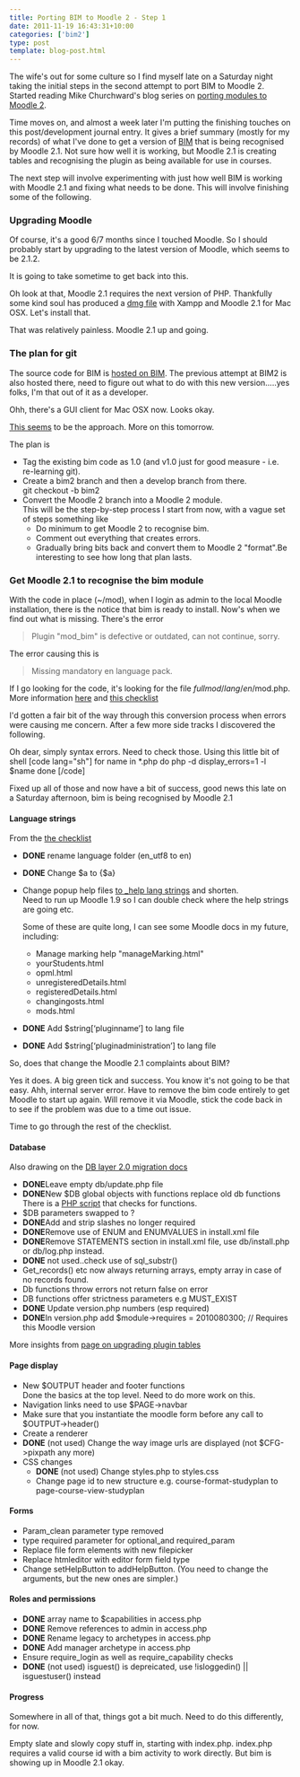 ```yaml
---
title: Porting BIM to Moodle 2 - Step 1
date: 2011-11-19 16:43:31+10:00
categories: ['bim2']
type: post
template: blog-post.html
---
```

The wife's out for some culture so I find myself late on a Saturday night taking the initial steps in the second attempt to port BIM to Moodle 2. Started reading Mike Churchward's blog series on [porting modules to Moodle 2](http://tandl.churchward.ca/2011/10/converting-m19-plug-ins-to-m2.html).

Time moves on, and almost a week later I'm putting the finishing touches on this post/development journal entry. It gives a brief summary (mostly for my records) of what I've done to get a version of [BIM](/blog2/research/bam-blog-aggregation-management/) that is being recognised by Moodle 2.1. Not sure how well it is working, but Moodle 2.1 is creating tables and recognising the plugin as being available for use in courses.

The next step will involve experimenting with just how well BIM is working with Moodle 2.1 and fixing what needs to be done. This will involve finishing some of the following.

### Upgrading Moodle

Of course, it's a good 6/7 months since I touched Moodle. So I should probably start by upgrading to the latest version of Moodle, which seems to be 2.1.2.

It is going to take sometime to get back into this.

Oh look at that, Moodle 2.1 requires the next version of PHP. Thankfully some kind soul has produced a [dmg file](http://download.moodle.org/macosx/) with Xampp and Moodle 2.1 for Mac OSX. Let's install that.

That was relatively painless. Moodle 2.1 up and going.

### The plan for git

The source code for BIM is [hosted on BIM](https://github.com/djplaner/BIM/). The previous attempt at BIM2 is also hosted there, need to figure out what to do with this new version.....yes folks, I'm that out of it as a developer.

Ohh, there's a GUI client for Mac OSX now. Looks okay.

[This seems](http://nvie.com/posts/a-successful-git-branching-model/) to be the approach. More on this tomorrow.

The plan is

- Tag the existing bim code as 1.0 (and v1.0 just for good measure - i.e. re-learning git).
- Create a bim2 branch and then a develop branch from there.  
    git checkout -b bim2
- Convert the Moodle 2 branch into a Moodle 2 module.  
    This will be the step-by-step process I start from now, with a vague set of steps something like
    - Do minimum to get Moodle 2 to recognise bim.
    - Comment out everything that creates errors.
    - Gradually bring bits back and convert them to Moodle 2 "format".Be interesting to see how long that plan lasts.

### Get Moodle 2.1 to recognise the bim module

With the code in place (~/mod), when I login as admin to the local Moodle installation, there is the notice that bim is ready to install. Now's when we find out what is missing. There's the error

> Plugin "mod\_bim" is defective or outdated, can not continue, sorry.

The error causing this is

> Missing mandatory en language pack.

If I go looking for the code, it's looking for the file $fullmod/lang/en/$mod.php. More information [here](http://docs.moodle.org/dev/User:Frank_Ralf/Experience_of_converting_a_module_to_Moodle_2#Language_folder_changed) and [this checklist](http://docs.moodle.org/dev/Migrating_to_2.0_checklist)

I'd gotten a fair bit of the way through this conversion process when errors were causing me concern. After a few more side tracks I discovered the following.

Oh dear, simply syntax errors. Need to check those. Using this little bit of shell \[code lang="sh"\] for name in \*.php do php -d display\_errors=1 -l $name done \[/code\]

Fixed up all of those and now have a bit of success, good news this late on a Saturday afternoon, bim is being recognised by Moodle 2.1

#### Language strings

From the [the checklist](http://docs.moodle.org/dev/Migrating_to_2.0_checklist)

- **DONE** rename language folder (en\_utf8 to en)
- **DONE** Change $a to {$a}
- Change popup help files [to \_help lang strings](http://docs.moodle.org/dev/Help_strings) and shorten.  
    Need to run up Moodle 1.9 so I can double check where the help strings are going etc.
    
    Some of these are quite long, I can see some Moodle docs in my future, including:
    
    - Manage marking help "manageMarking.html"
    - yourStudents.html
    - opml.html
    - unregisteredDetails.html
    - registeredDetails.html
    - changingosts.html
    - mods.html
- **DONE** Add $string\[‘pluginname’\] to lang file
- **DONE** Add $string\[‘pluginadministration’\] to lang file

So, does that change the Moodle 2.1 complaints about BIM?

Yes it does. A big green tick and success. You know it's not going to be that easy. Ahh, internal server error. Have to remove the bim code entirely to get Moodle to start up again. Will remove it via Moodle, stick the code back in to see if the problem was due to a time out issue.

Time to go through the rest of the checklist.

#### Database

Also drawing on the [DB layer 2.0 migration docs](http://docs.moodle.org/dev/DB_layer_2.0_migration_docs)

- **DONE**Leave empty db/update.php file
- **DONE**New $DB global objects with functions replace old db functions  
    There is a [PHP script](http://cvs.moodle.org/contrib/tools/check_db_syntax/) that checks for functions.
- $DB parameters swapped to ?
- **DONE**Add and strip slashes no longer required
- **DONE**Remove use of ENUM and ENUMVALUES in install.xml file
- **DONE**Remove STATEMENTS section in install.xml file, use db/install.php or db/log.php instead.
- **DONE** not used..check use of sql\_substr()
- Get\_records() etc now always returning arrays, empty array in case of no records found.
- Db functions throw errors not return false on error
- DB functions offer strictness parameters e.g MUST\_EXIST
- **DONE** Update version.php numbers (esp required)
- **DONE**In version.php add $module->requires = 2010080300; // Requires this Moodle version

More insights from [page on upgrading plugin tables](http://docs.moodle.org/dev/Installing_and_upgrading_plugin_database_tables)

#### Page display

- New $OUTPUT header and footer functions  
    Done the basics at the top level. Need to do more work on this.
- Navigation links need to use $PAGE->navbar
- Make sure that you instantiate the moodle form before any call to $OUTPUT->header()
- Create a renderer
- **DONE** (not used) Change the way image urls are displayed (not $CFG->pixpath any more)
- CSS changes
    - **DONE** (not used) Change styles.php to styles.css
    - Change page id to new structure e.g. course-format-studyplan to page-course-view-studyplan

#### Forms

- Param\_clean parameter type removed
- type required parameter for optional\_and required\_param
- Replace file form elements with new filepicker
- Replace htmleditor with editor form field type
- Change setHelpButton to addHelpButton. (You need to change the arguments, but the new ones are simpler.)

#### Roles and permissions

- **DONE** array name to $capabilities in access.php
- **DONE** Remove references to admin in access.php
- **DONE** Rename legacy to archetypes in access.php
- **DONE** Add manager archetype in access.php
- Ensure require\_login as well as require\_capability checks
- **DONE** (not used) isguest() is depreicated, use !isloggedin() || isguestuser() instead

#### Progress

Somewhere in all of that, things got a bit much. Need to do this differently, for now.

Empty slate and slowly copy stuff in, starting with index.php. index.php requires a valid course id with a bim activity to work directly. But bim is showing up in Moodle 2.1 okay.